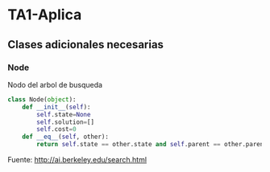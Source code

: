 # TA1-Aplica

## Clases adicionales necesarias

### Node 
Nodo del arbol de busqueda 

```python
class Node(object):
    def __init__(self):
        self.state=None
        self.solution=[]
        self.cost=0
    def __eq__(self, other):
        return self.state == other.state and self.parent == other.parent and self.cost == other.cost
```
Fuente: http://ai.berkeley.edu/search.html